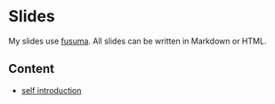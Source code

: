# Slides

My slides use [fusuma]().
All slides can be written in Markdown or HTML.

## Content

- [self introduction]()
